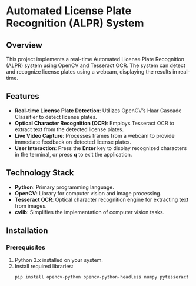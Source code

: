 # Automated License Plate Recognition (ALPR) System

## Overview
This project implements a real-time Automated License Plate Recognition (ALPR) system using OpenCV and Tesseract OCR. The system can detect and recognize license plates using a webcam, displaying the results in real-time.

## Features
- **Real-time License Plate Detection**: Utilizes OpenCV’s Haar Cascade Classifier to detect license plates.
- **Optical Character Recognition (OCR)**: Employs Tesseract OCR to extract text from the detected license plates.
- **Live Video Capture**: Processes frames from a webcam to provide immediate feedback on detected license plates.
- **User Interaction**: Press the **Enter** key to display recognized characters in the terminal, or press **q** to exit the application.

## Technology Stack
- **Python**: Primary programming language.
- **OpenCV**: Library for computer vision and image processing.
- **Tesseract OCR**: Optical character recognition engine for extracting text from images.
- **cvlib**: Simplifies the implementation of computer vision tasks.

## Installation

### Prerequisites
1. Python 3.x installed on your system.
2. Install required libraries:
   ```bash
   pip install opencv-python opencv-python-headless numpy pytesseract cvlib
